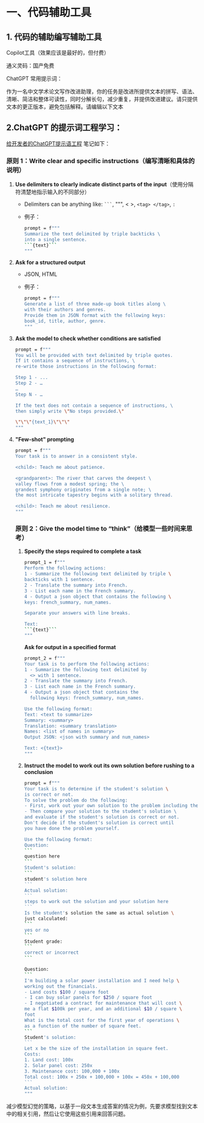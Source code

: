 # 一、代码辅助工具

## 1. 代码的辅助编写辅助工具

Copilot工具（效果应该是最好的，但付费）

通义灵码：国产免费

ChatGPT 常用提示词：

作为一名中文学术论文写作改进助理，你的任务是改进所提供文本的拼写、语法、清晰、简洁和整体可读性，同时分解长句，减少重复，并提供改进建议。请只提供文本的更正版本，避免包括解释。请编辑以下文本

## 2.ChatGPT 的提示词工程学习：

[给开发者的ChatGPT提示语工程](https://learn.deeplearning.ai/courses/chatgpt-prompt-eng/lesson/1/introduction) 笔记如下：

### 原则 1：**Write clear and specific instructions**（编写清晰和具体的说明）

1. **Use delimiters to clearly indicate distinct parts of the input**（使用分隔符清楚地指示输入的不同部分）

   - Delimiters can be anything like: ` ``` `, """, < >, `<tag> </tag>`, `:`

   - 例子：

     ```bash
     prompt = f"""
     Summarize the text delimited by triple backticks \ 
     into a single sentence.
     ```{text}```
     """
     ```

     

2. **Ask for a structured output**

   - JSON, HTML

   - 例子：

     ```bash
     prompt = f"""
     Generate a list of three made-up book titles along \ 
     with their authors and genres. 
     Provide them in JSON format with the following keys: 
     book_id, title, author, genre.
     """
     ```

3. **Ask the model to check whether conditions are satisfied**

   ```bash
   prompt = f"""
   You will be provided with text delimited by triple quotes. 
   If it contains a sequence of instructions, \ 
   re-write those instructions in the following format:
   
   Step 1 - ...
   Step 2 - …
   …
   Step N - …
   
   If the text does not contain a sequence of instructions, \ 
   then simply write \"No steps provided.\"
   
   \"\"\"{text_1}\"\"\"
   """
   ```

4. **"Few-shot" prompting**

   ```bash
   prompt = f"""
   Your task is to answer in a consistent style.
   
   <child>: Teach me about patience.
   
   <grandparent>: The river that carves the deepest \ 
   valley flows from a modest spring; the \ 
   grandest symphony originates from a single note; \ 
   the most intricate tapestry begins with a solitary thread.
   
   <child>: Teach me about resilience.
   """
   ```

   ### 原则 2：Give the model time to “think”（给模型一些时间来思考）

   1. **Specify the steps required to complete a task**

      ```bash
      prompt_1 = f"""
      Perform the following actions: 
      1 - Summarize the following text delimited by triple \
      backticks with 1 sentence.
      2 - Translate the summary into French.
      3 - List each name in the French summary.
      4 - Output a json object that contains the following \
      keys: french_summary, num_names.
      
      Separate your answers with line breaks.
      
      Text:
      ```{text}```
      """
      ```

      **Ask for output in a specified format**

      ```bash
      prompt_2 = f"""
      Your task is to perform the following actions: 
      1 - Summarize the following text delimited by 
        <> with 1 sentence.
      2 - Translate the summary into French.
      3 - List each name in the French summary.
      4 - Output a json object that contains the 
        following keys: french_summary, num_names.
      
      Use the following format:
      Text: <text to summarize>
      Summary: <summary>
      Translation: <summary translation>
      Names: <list of names in summary>
      Output JSON: <json with summary and num_names>
      
      Text: <{text}>
      """
      ```

   2. **Instruct the model to work out its own solution before rushing to a conclusion**

      ````bash
      prompt = f"""
      Your task is to determine if the student's solution \
      is correct or not.
      To solve the problem do the following:
      - First, work out your own solution to the problem including the final total. 
      - Then compare your solution to the student's solution \ 
      and evaluate if the student's solution is correct or not. 
      Don't decide if the student's solution is correct until 
      you have done the problem yourself.
      
      Use the following format:
      Question:
      ```
      question here
      ```
      Student's solution:
      ```
      student's solution here
      ```
      Actual solution:
      ```
      steps to work out the solution and your solution here
      ```
      Is the student's solution the same as actual solution \
      just calculated:
      ```
      yes or no
      ```
      Student grade:
      ```
      correct or incorrect
      ```
      
      Question:
      ```
      I'm building a solar power installation and I need help \
      working out the financials. 
      - Land costs $100 / square foot
      - I can buy solar panels for $250 / square foot
      - I negotiated a contract for maintenance that will cost \
      me a flat $100k per year, and an additional $10 / square \
      foot
      What is the total cost for the first year of operations \
      as a function of the number of square feet.
      ``` 
      Student's solution:
      ```
      Let x be the size of the installation in square feet.
      Costs:
      1. Land cost: 100x
      2. Solar panel cost: 250x
      3. Maintenance cost: 100,000 + 100x
      Total cost: 100x + 250x + 100,000 + 100x = 450x + 100,000
      ```
      Actual solution:
      """
      ````

减少模型幻觉的策略，以基于一段文本生成答案的情况为例，先要求模型找到文本中的相关引用，然后让它使用这些引用来回答问题。
